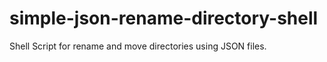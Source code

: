 # simple-json-rename-directory-shell
Shell Script for rename and move directories using JSON files.
